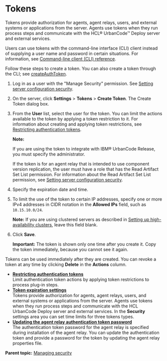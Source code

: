 # Tokens

Tokens provide authorization for agents, agent relays, users, and external systems or applications from the server. Agents use tokens when they run process steps and communicate with the HCL® UrbanCode™ Deploy server and external services.

Users can use tokens with the command-line interface \(CLI\) client instead of supplying a user name and password in certain situations. For information, see [Command-line client \(CLI\) reference](../../com.udeploy.reference.doc/topics/cli_ch.md).

Follow these steps to create a token. You can also create a token through the CLI; see [createAuthToken](../../com.udeploy.api.doc/topics/udclient_createauthtoken.md).

1.  Log in as a user with the "Manage Security" permission. See [Setting server configuration security](security_system.md).
2.  On the server, click **Settings** \> **Tokens** \> **Create Token**. The Create Token dialog box.
3.  From the **User** list, select the user for the token. You can limit the actions available to the token by applying a token restriction to it. For information about creating and applying token restrictions, see [Restricting authentication tokens](security_token_restrict.md).

    **Note:** 

    If you are using the token to integrate with IBM® UrbanCode Release, you must specify the administrator.

    If the token is for an agent relay that is intended to use component version replication, the user must have a role that has the Read Artifact Set List permission. For information about the Read Artifact Set List permission, see [Setting server configuration security](security_system.md#).

4.  Specify the expiration date and time.
5.  To limit the use of the token to certain IP addresses, specify one or more IPv4 addresses in CIDR notation in the **Allowed IPs** field, such as `10.15.10.0/24`.

    **Note:** If you are using clustered servers as described in [Setting up high-availability clusters](../../com.udeploy.doc/topics/server_install_clustered.md), leave this field blank.

6.  Click **Save**.

    **Important:** The token is shown only one time after you create it. Copy the token immediately, because you cannot see it again.


Tokens can be used immediately after they are created. You can revoke a token at any time by clicking **Delete** in the **Actions** column.

-   **[Restricting authentication tokens](../../com.udeploy.admin.doc/topics/security_token_restrict.md)**  
Limit authentication token actions by applying token restrictions to process plug-in steps.
-   **[Token expiration settings](../../com.udeploy.admin.doc/topics/security_settings_tokens.md)**  
Tokens provide authorization for agents, agent relays, users, and external systems or applications from the server. Agents use tokens when they run process steps and communicate with the HCL UrbanCode Deploy server and external services. In the **Security** settings area you can set time limits for three tokens types.
-   **[Updating the agent relay authentication token password](../../com.udeploy.admin.doc/topics/security_token_update.md)**  
The authentication token password for the agent relay is specified during installation of the agent relay. You can update the authentication token and provide a password for the token by updating the agent relay properties file.

**Parent topic:** [Managing security](../../com.udeploy.admin.doc/topics/security_ch.md)

